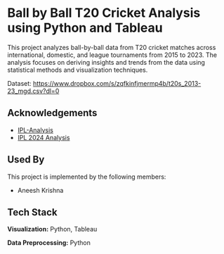 
# Ball by Ball T20 Cricket Analysis using Python and Tableau

This project analyzes ball-by-ball data from T20 cricket matches across international, domestic, and league tournaments from 2015 to 2023. The analysis focuses on deriving insights and trends from the data using statistical methods and visualization techniques.

Dataset: https://www.dropbox.com/s/zqfkinfjmermp4b/t20s_2013-23_mgd.csv?dl=0
## Acknowledgements

 - [IPL-Analysis](https://github.com/ProblemPilot/IPL-Analysis)
 - [IPL 2024 Analysis](https://twitter.com/ErikaMorris79/status/1769331851036913911?s=20)

## Used By

This project is implemented by the following members:

- Aneesh Krishna


## Tech Stack

**Visualization:** Python, Tableau

**Data Preprocessing:** Python

